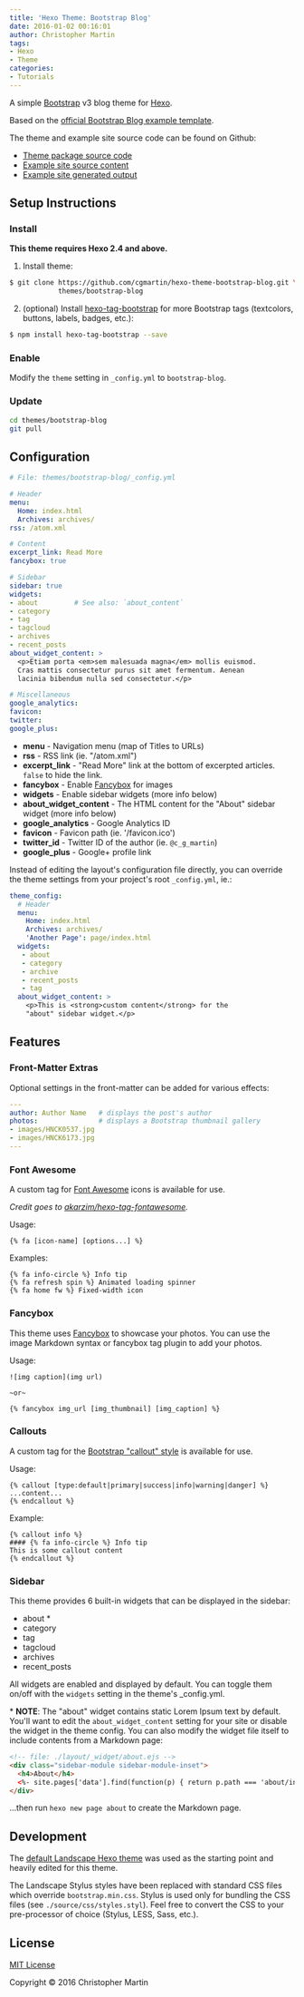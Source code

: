 ```yaml
---
title: 'Hexo Theme: Bootstrap Blog'
date: 2016-01-02 00:16:01
author: Christopher Martin
tags:
- Hexo
- Theme
categories:
- Tutorials
---
```

A simple [Bootstrap] v3 blog theme for [Hexo].

Based on the [official Bootstrap Blog example template](http://getbootstrap.com/examples/blog/).

The theme and example site source code can be found on Github:
- [Theme package source code](https://github.com/cgmartin/hexo-theme-bootstrap-blog)
- [Example site source content](https://github.com/cgmartin/hexo-theme-bootstrap-blog/tree/site)
- [Example site generated output](https://github.com/cgmartin/hexo-theme-bootstrap-blog/tree/gh-pages)

<!-- more -->

## Setup Instructions

### Install

**This theme requires Hexo 2.4 and above.**

1) Install theme:

```bash
$ git clone https://github.com/cgmartin/hexo-theme-bootstrap-blog.git \
            themes/bootstrap-blog
```

2) (optional) Install [hexo-tag-bootstrap](https://github.com/wzpan/hexo-tag-bootstrap) for more Bootstrap tags (textcolors, buttons, labels, badges, etc.):

```bash
$ npm install hexo-tag-bootstrap --save
```

### Enable

Modify the `theme` setting in `_config.yml` to `bootstrap-blog`.

### Update

```bash
cd themes/bootstrap-blog
git pull
```

## Configuration

```yml
# File: themes/bootstrap-blog/_config.yml

# Header
menu:
  Home: index.html
  Archives: archives/
rss: /atom.xml

# Content
excerpt_link: Read More
fancybox: true

# Sidebar
sidebar: true
widgets:
- about         # See also: `about_content`
- category
- tag
- tagcloud
- archives
- recent_posts
about_widget_content: >
  <p>Etiam porta <em>sem malesuada magna</em> mollis euismod.
  Cras mattis consectetur purus sit amet fermentum. Aenean
  lacinia bibendum nulla sed consectetur.</p>

# Miscellaneous
google_analytics:
favicon:
twitter:
google_plus:
```

- **menu** - Navigation menu (map of Titles to URLs)
- **rss** - RSS link (ie. "/atom.xml")
- **excerpt_link** - "Read More" link at the bottom of excerpted articles. `false` to hide the link.
- **fancybox** - Enable [Fancybox] for images
- **widgets** - Enable sidebar widgets (more info below)
- **about_widget_content** - The HTML content for the "About" sidebar widget (more info below)
- **google_analytics** - Google Analytics ID
- **favicon** - Favicon path (ie. '/favicon.ico')
- **twitter_id** - Twitter ID of the author (ie. `@c_g_martin`)
- **google_plus** - Google+ profile link

Instead of editing the layout's configuration file directly, you can override the theme settings from your project's root `_config.yml`, ie.:
```yml
theme_config:
  # Header
  menu:
    Home: index.html
    Archives: archives/
    'Another Page': page/index.html
  widgets:
   - about
   - category
   - archive
   - recent_posts
   - tag
  about_widget_content: >
    <p>This is <strong>custom content</strong> for the
    "about" sidebar widget.</p>
```

## Features

### Front-Matter Extras

Optional settings in the front-matter can be added for various effects:
```yml
---
author: Author Name   # displays the post's author
photos:               # displays a Bootstrap thumbnail gallery
- images/HNCK0537.jpg
- images/HNCK6173.jpg
---
```

### Font Awesome

A custom tag for [Font Awesome] icons is available for use.

*Credit goes to [akarzim/hexo-tag-fontawesome](https://github.com/akarzim/hexo-tag-fontawesome).*

Usage:
```
{% fa [icon-name] [options...] %}
```

Examples:
```
{% fa info-circle %} Info tip
{% fa refresh spin %} Animated loading spinner
{% fa home fw %} Fixed-width icon
```


### Fancybox

This theme uses [Fancybox] to showcase your photos. You can use the image Markdown syntax or fancybox tag plugin to add your photos.

Usage:
```
![img caption](img url)

~or~

{% fancybox img_url [img_thumbnail] [img_caption] %}
```

### Callouts

A custom tag for the [Bootstrap "callout" style](http://cpratt.co/twitter-bootstrap-callout-css-styles/) is available for use.

Usage:
```
{% callout [type:default|primary|success|info|warning|danger] %}
...content...
{% endcallout %}
```

Example:
```
{% callout info %}
#### {% fa info-circle %} Info tip
This is some callout content
{% endcallout %}
```

### Sidebar

This theme provides 6 built-in widgets that can be displayed in the sidebar:

- about \*
- category
- tag
- tagcloud
- archives
- recent_posts

All widgets are enabled and displayed by default. You can toggle them on/off with the `widgets` setting in the theme's _config.yml.

\* **NOTE**: The "about" widget contains static Lorem Ipsum text by default. You'll want to edit the `about_widget_content` setting for your site or disable the widget in the theme config. You can also modify the widget file itself to include contents from a Markdown page:
```html
<!-- file: ./layout/_widget/about.ejs -->
<div class="sidebar-module sidebar-module-inset">
  <h4>About</h4>
  <%- site.pages['data'].find(function(p) { return p.path === 'about/index.html'; }).content %>
</div>
```
...then run `hexo new page about` to create the Markdown page.


## Development

The [default Landscape Hexo theme](https://github.com/hexojs/hexo-theme-landscape) was used as the starting point and heavily edited for this theme.

The Landscape Stylus styles have been replaced with standard CSS files which override `bootstrap.min.css`. Stylus is used only for bundling the CSS files (see `./source/css/styles.styl`). Feel free to convert the CSS to your pre-processor of choice (Stylus, LESS, Sass, etc.).

## License

[MIT License](http://cgm.mit-license.org/)

Copyright © 2016 Christopher Martin

[Hexo]: http://zespia.tw/hexo/
[Fancybox]: http://fancyapps.com/fancybox/
[Font Awesome]: http://fontawesome.io/
[Bootstrap]: http://getbootstrap.com/